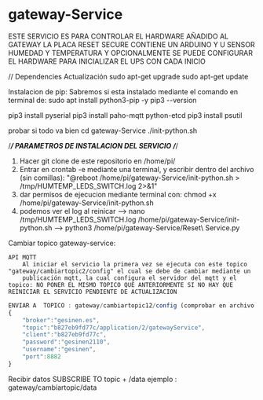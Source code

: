 # gateway-Service

ESTE SERVICIO ES PARA CONTROLAR EL HARDWARE AÑADIDO AL GATEWAY LA PLACA RESET SECURE CONTIENE UN ARDUINO Y U SENSOR HUMEDAD Y TEMPERATURA  Y OPCIONALMENTE SE PUEDE CONFIGURAR EL HARDWARE PARA INICIALIZAR EL UPS CON CADA INICIO

// Dependencies 
Actualización
sudo apt-get upgrade
sudo apt-get update

Instalacion de pip: Sabremos si esta instalado mediante el comando en terminal de:
sudo apt install python3-pip -y
pip3 --version

pip3 install pyserial
pip3 install paho-mqtt python-etcd
pip3 install psutil

probar si todo va bien 
cd gateway-Service 
./init-python.sh

/***************************************************************************************/
PARAMETROS DE INSTALACION DEL SERVICIO
/***************************************************************************************/
 1. Hacer git clone de este repositorio en /home/pi/
 2. Entrar en crontab -e  mediante una terminal, y escribir dentro del archivo (sin comillas):  "@reboot  /home/pi/gateway-Service/init-python.sh > /tmp/HUMTEMP_LEDS_SWITCH.log 2>&1"
 3. dar permisos de ejecucion mediante terminal con:  chmod +x /home/pi/gateway-Service/init-python.sh 
 4. podemos ver el log al reinicar   --> nano /tmp/HUMTEMP_LEDS_SWITCH.log
/home/pi/gateway-Service/init-python.sh  -->  python3 /home/pi/gateway-Service/Reset\ Service.py


Cambiar topico gateway-service:

	API MQTT 
		Al iniciar el servicio la primera vez se ejecuta con este topico  "gateway/cambiartopic2/config" el cual se debe de cambiar mediante un 
		publicación mqtt, la cual configura el servidor del mqtt y el topico: NO PONER EL MISMO TOPICO QUE ANTERIORMENTE SI NO HAY QUE REINICIAR EL SERVICIO PENDIENTE DE ACTUALIZACION
```javascript		
ENVIAR A  TOPICO : gateway/cambiartopic12/config (comprobar en archivo de config  configMQTT.json)
{
	"broker":"gesinen.es",
	"topic":"b827eb9fd77c/application/2/gatewayService",
	"client":"b827eb9fd77c",
	"password":"gesinen2110",
	"username":"gesinen",
	"port":8882
}
```
Recibir datos 
SUBSCRIBE TO topic + /data 
	ejemplo : gateway/cambiartopic/data



